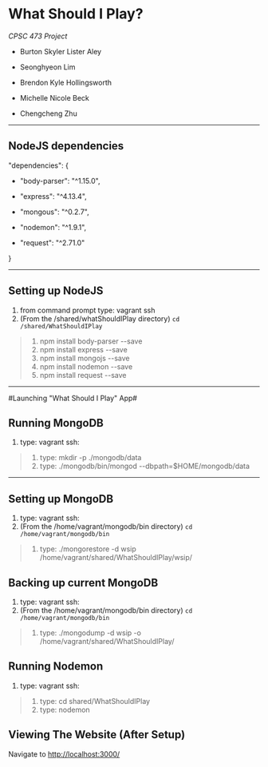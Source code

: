 # **What Should I Play?** #
*CPSC 473 Project* 


- Burton Skyler Lister Aley 


- Seonghyeon Lim


- Brendon Kyle Hollingsworth


- Michelle Nicole Beck


- Chengcheng Zhu

----------

## NodeJS dependencies ##
  "dependencies": {
    

- "body-parser": "^1.15.0",
    

- "express": "^4.13.4",
    

- "mongous": "^0.2.7",
    

- "nodemon": "^1.9.1",
    

- "request": "^2.71.0"
  
}

----------

## Setting up NodeJS  ##
1. from command prompt type: vagrant ssh
2. (From the /shared/whatShouldIPlay directory) `cd /shared/WhatShouldIPlay`

> 	1. npm install body-parser --save
> 	2. npm install express --save
> 	3. npm install mongojs --save
> 	4. npm install nodemon --save
> 	5. npm install request --save

----------

#Launching "What Should I Play" App#

## Running MongoDB ##
1. type: vagrant ssh:

> 	1. type: mkdir -p ./mongodb/data 
> 	2. type: ./mongodb/bin/mongod --dbpath=$HOME/mongodb/data

----------

## Setting up MongoDB ##
1. type: vagrant ssh:
2. (From the /home/vagrant/mongodb/bin directory) `cd /home/vagrant/mongodb/bin`

> 	1. type: ./mongorestore -d wsip /home/vagrant/shared/WhatShouldIPlay/wsip/

## Backing up current MongoDB ##
1. type: vagrant ssh:
2. (From the /home/vagrant/mongodb/bin directory) `cd /home/vagrant/mongodb/bin`

> 	1. type: ./mongodump -d wsip -o /home/vagrant/shared/WhatShouldIPlay/

## Running Nodemon ##
1. type: vagrant ssh:

> 1. type: cd shared/WhatShouldIPlay
> 2. type: nodemon

## Viewing The Website (After Setup) ##

Navigate to [http://localhost:3000/](http://localhost:3000/ "http://localhost:3000/")